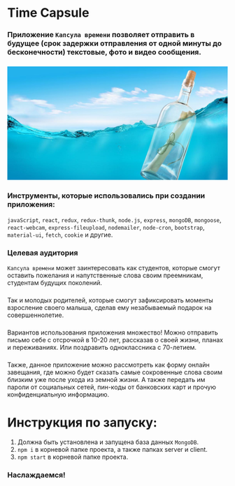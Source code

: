 # Time Capsule
### Приложение ```Капсула времени``` позволяет отправить в будущее (срок задержки отправления от одной минуты до бесконечности) текстовые, фото и видео сообщения.
###
![Time Capsule](client/src/components/main.jpg)

### Инструменты, которые использовались при создании приложения:
```javaScript```, ```react```, ```redux```, 
```redux-thunk```, ```node.js```, 
```express```, 
```mongoDB```, 
```mongoose```, ```react-webcam```, ```express-fileupload```, ```nodemailer```, ```node-cron```, ```bootstrap```, 
```material-ui```, 
```fetch```, 
```cookie``` и другие.

### Целевая аудитория

```Капсула времени``` может заинтересовать как студентов, которые смогут оставить пожелания и 
напутственные 
слова своим преемникам, студентам будущих поколений. 
###
Так и молодых родителей, которые смогут зафиксировать моменты взросление  своего малыша, сделав ему незабываемый 
подарок на совершеннолетие.
###
Вариантов использования приложения множество! Можно отправить письмо себе с отсрочкой в 10-20 лет, рассказав о своей 
жизни, 
планах и 
переживаниях. Или поздравить одноклассника с 70-летием. 
###
Также, данное приложение можно рассмотреть как форму 
онлайн завещания, где можно будет сказать самые сокровенные слова своим близким уже после ухода из земной жизни. А 
также передать им пароли от социальных сетей, пин-коды от банковских карт и прочую конфиденциальную 
информацию.

# Инструкция по запуску:
1. Должна быть установлена и запущена база данных ```MongoDB```.
2. ```npm i``` в корневой папке проекта, а также папках server и client.
3. ```npm start``` в корневой папке проекта.

### Наслаждаемся!
